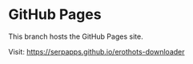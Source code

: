 # GitHub Pages

This branch hosts the GitHub Pages site.

Visit: https://serpapps.github.io/erothots-downloader
